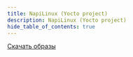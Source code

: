 ```yaml
---
title: NapiLinux (Yocto project)
description: NapiLinux (Yocto project)
hide_table_of_contents: true
---
```



[Скачать образы](https://packages.nnz-ipc.net/napi/)
